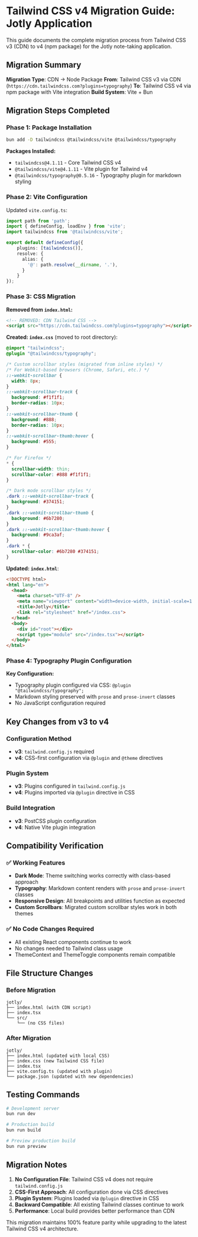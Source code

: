 # Tailwind CSS v4 Migration Guide: Jotly Application

This guide documents the complete migration process from Tailwind CSS v3 (CDN) to v4 (npm package) for the Jotly note-taking application.

## Migration Summary

**Migration Type**: CDN → Node Package
**From**: Tailwind CSS v3 via CDN (`https://cdn.tailwindcss.com?plugins=typography`)
**To**: Tailwind CSS v4 via npm package with Vite integration
**Build System**: Vite + Bun

## Migration Steps Completed

### Phase 1: Package Installation
```bash
bun add -D tailwindcss @tailwindcss/vite @tailwindcss/typography
```

**Packages Installed:**
- `tailwindcss@4.1.11` - Core Tailwind CSS v4
- `@tailwindcss/vite@4.1.11` - Vite plugin for Tailwind v4
- `@tailwindcss/typography@0.5.16` - Typography plugin for markdown styling

### Phase 2: Vite Configuration
Updated `vite.config.ts`:
```typescript
import path from 'path';
import { defineConfig, loadEnv } from 'vite';
import tailwindcss from '@tailwindcss/vite';

export default defineConfig({
    plugins: [tailwindcss()],
    resolve: {
      alias: {
        '@': path.resolve(__dirname, '.'),
      }
    }
});
```

### Phase 3: CSS Migration
**Removed from `index.html`:**
```html
<!-- REMOVED: CDN Tailwind CSS -->
<script src="https://cdn.tailwindcss.com?plugins=typography"></script>
```

**Created: `index.css`** (moved to root directory):
```css
@import "tailwindcss";
@plugin "@tailwindcss/typography";

/* Custom scrollbar styles (migrated from inline styles) */
/* For Webkit-based browsers (Chrome, Safari, etc.) */
::-webkit-scrollbar {
  width: 8px;
}
::-webkit-scrollbar-track {
  background: #f1f1f1;
  border-radius: 10px;
}
::-webkit-scrollbar-thumb {
  background: #888;
  border-radius: 10px;
}
::-webkit-scrollbar-thumb:hover {
  background: #555;
}

/* For Firefox */
* {
  scrollbar-width: thin;
  scrollbar-color: #888 #f1f1f1;
}

/* Dark mode scrollbar styles */
.dark ::-webkit-scrollbar-track {
  background: #374151;
}
.dark ::-webkit-scrollbar-thumb {
  background: #6b7280;
}
.dark ::-webkit-scrollbar-thumb:hover {
  background: #9ca3af;
}
.dark * {
  scrollbar-color: #6b7280 #374151;
}
```

**Updated: `index.html`**:
```html
<!DOCTYPE html>
<html lang="en">
  <head>
    <meta charset="UTF-8" />
    <meta name="viewport" content="width=device-width, initial-scale=1.0" />
    <title>Jotly</title>
    <link rel="stylesheet" href="/index.css">
  </head>
  <body>
    <div id="root"></div>
    <script type="module" src="/index.tsx"></script>
  </body>
</html>
```

### Phase 4: Typography Plugin Configuration
**Key Configuration:**
- Typography plugin configured via CSS: `@plugin "@tailwindcss/typography";`
- Markdown styling preserved with `prose` and `prose-invert` classes
- No JavaScript configuration required

## Key Changes from v3 to v4

### Configuration Method
- **v3**: `tailwind.config.js` required
- **v4**: CSS-first configuration via `@plugin` and `@theme` directives

### Plugin System
- **v3**: Plugins configured in `tailwind.config.js`
- **v4**: Plugins imported via `@plugin` directive in CSS

### Build Integration
- **v3**: PostCSS plugin configuration
- **v4**: Native Vite plugin integration

## Compatibility Verification

### ✅ Working Features
- **Dark Mode**: Theme switching works correctly with class-based approach
- **Typography**: Markdown content renders with `prose` and `prose-invert` classes
- **Responsive Design**: All breakpoints and utilities function as expected
- **Custom Scrollbars**: Migrated custom scrollbar styles work in both themes

### ✅ No Code Changes Required
- All existing React components continue to work
- No changes needed to Tailwind class usage
- ThemeContext and ThemeToggle components remain compatible

## File Structure Changes

### Before Migration
```
jotly/
├── index.html (with CDN script)
├── index.tsx
└── src/
    └── (no CSS files)
```

### After Migration
```
jotly/
├── index.html (updated with local CSS)
├── index.css (new Tailwind CSS file)
├── index.tsx
├── vite.config.ts (updated with plugin)
└── package.json (updated with new dependencies)
```

## Testing Commands

```bash
# Development server
bun run dev

# Production build
bun run build

# Preview production build
bun run preview
```

## Migration Notes

1. **No Configuration File**: Tailwind CSS v4 does not require `tailwind.config.js`
2. **CSS-First Approach**: All configuration done via CSS directives
3. **Plugin System**: Plugins loaded via `@plugin` directive in CSS
4. **Backward Compatible**: All existing Tailwind classes continue to work
5. **Performance**: Local build provides better performance than CDN

This migration maintains 100% feature parity while upgrading to the latest Tailwind CSS v4 architecture.